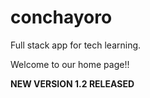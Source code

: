 # conchayoro

Full stack app for tech learning.

Welcome to our home page!!

**NEW VERSION 1.2 RELEASED**
